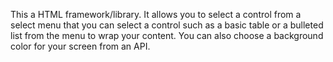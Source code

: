 This a HTML framework/library. It allows you to select a control from a
select menu that you can select a control such as a basic table or a
bulleted list from the menu to wrap your content.
You can also choose a background color for your screen from an API.
